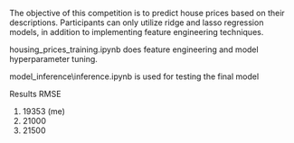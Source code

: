 The objective of this competition is to predict house prices based on their descriptions. Participants can only utilize ridge and lasso regression models, in addition to implementing feature engineering techniques.

housing_prices_training.ipynb does feature engineering and model hyperparameter tuning.

model_inference\inference.ipynb is used for testing the final model

Results RMSE
1. 19353 (me)
2. 21000
3. 21500
